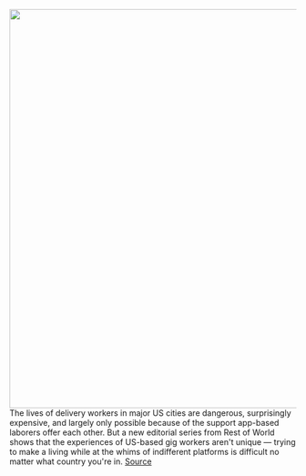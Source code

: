 <img src='https://cdn.vox-cdn.com/thumbor/M8byl6jxLUQYJAYH2bj1jdy5ht0=/0x0:3978x2687/1200x800/filters:focal(920x92:1556x728)/cdn.vox-cdn.com/uploads/chorus_image/image/69903539/1233964644.0.jpg' width='700px' /><br/>
The lives of delivery workers in major US cities are dangerous, surprisingly expensive, and largely only possible because of the support app-based laborers offer each other. But a new editorial series from Rest of World shows that the experiences of US-based gig workers aren't unique — trying to make a living while at the whims of indifferent platforms is difficult no matter what country you're in.
<a href='https://www.theverge.com/2021/9/24/22690606/global-gig-workers-delivery-apps-rest-of-world'> Source <a/>